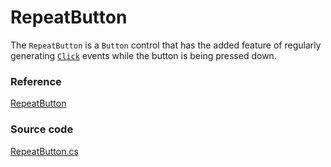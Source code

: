 # RepeatButton

The `RepeatButton` is a `Button` control that has the added feature of regularly generating [`Click`](http://reference.avaloniaui.net/api/Avalonia.Controls/Button/61B1E7A8) events while the button is being pressed down.

### Reference <a id="reference"></a>

[RepeatButton](http://reference.avaloniaui.net/api/Avalonia.Controls/RepeatButton/)

### Source code <a id="source-code"></a>

[RepeatButton.cs](https://github.com/AvaloniaUI/Avalonia/blob/master/src/Avalonia.Controls/RepeatButton.cs)

